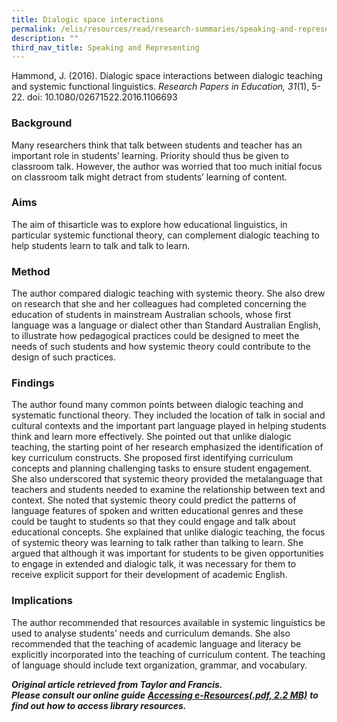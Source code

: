 ```yaml
---
title: Dialogic space interactions
permalink: /elis/resources/read/research-summaries/speaking-and-representing/dialogic-space-interactions/
description: ""
third_nav_title: Speaking and Representing
---
```

Hammond, J. (2016). Dialogic space interactions between dialogic teaching and systemic functional linguistics. _Research Papers in Education, 31_(1), 5-22. doi: 10.1080/02671522.2016.1106693

### Background

Many researchers think that talk between students and teacher has an important role in students’ learning. Priority should thus be given to classroom talk. However, the author was worried that too much initial focus on classroom talk might detract from students’ learning of content.

### Aims

The aim of thisarticle was to explore how educational linguistics, in particular systemic functional theory, can complement dialogic teaching to help students learn to talk and talk to learn.

### Method

The author compared dialogic teaching with systemic theory. She also drew on research that she and her colleagues had completed concerning the education of students in mainstream Australian schools, whose first language was a language or dialect other than Standard Australian English, to illustrate how pedagogical practices could be designed to meet the needs of such students and how systemic theory could contribute to the design of such practices.

### Findings

The author found many common points between dialogic teaching and systematic functional theory. They included the location of talk in social and cultural contexts and the important part language played in helping students think and learn more effectively. She pointed out that unlike dialogic teaching, the starting point of her research emphasized the identification of key curriculum constructs. She proposed first identifying curriculum concepts and planning challenging tasks to ensure student engagement. She also underscored that systemic theory provided the metalanguage that teachers and students needed to examine the relationship between text and context. She noted that systemic theory could predict the patterns of language features of spoken and written educational genres and these could be taught to students so that they could engage and talk about educational concepts. She explained that unlike dialogic teaching, the focus of systemic theory was learning to talk rather than talking to learn. She argued that although it was important for students to be given opportunities to engage in extended and dialogic talk, it was necessary for them to receive explicit support for their development of academic English.

### Implications

The author recommended that resources available in systemic linguistics be used to analyse students’ needs and curriculum demands. She also recommended that the teaching of academic language and literacy be explicitly incorporated into the teaching of curriculum content. The teaching of language should include text organization, grammar, and vocabulary.


_**Original article retrieved from Taylor and Francis.**_  
_**Please consult our online guide**_ **_[Accessing e-Resources(.pdf, 2.2 MB)](https://academyofsingaporeteachers-moe-edu-sg-admin.cwp.sg/elis/resources/read/research-summaries/speaking-and-representing/18e45074-6b1b-4ac7-811f-1a8da16c4f81 "Accessing e-Resources")_** _**to find out how to access library resources.**_
